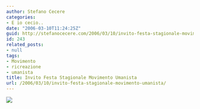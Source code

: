 ```yaml
---
author: Stefano Cecere
categories:
- E io cecio..
date: "2006-03-10T11:24:25Z"
guid: http://stefanocecere.com/2006/03/10/invito-festa-stagionale-movimento-umanista/
id: 243
related_posts:
- null
tags:
- Movimento
- ricreazione
- umanista
title: Invito Festa Stagionale Movimento Umanista
url: /2006/03/10/invito-festa-stagionale-movimento-umanista/
---
```


![](/wp-content/invito_stagionale190306.jpg)